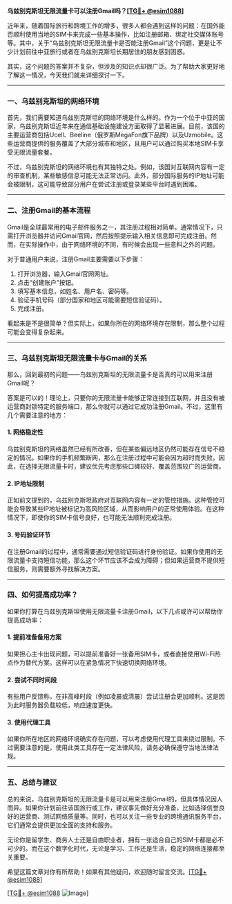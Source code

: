 **乌兹别克斯坦无限流量卡可以注册Gmail吗？[[TG💪+ @esim1088](https://t.me/s/esim1088)]**

近年来，随着国际旅行和跨境工作的增多，很多人都会遇到这样的问题：在国外能否顺利使用当地的SIM卡来完成一些基本操作，比如注册邮箱、绑定社交媒体账号等。其中，关于“乌兹别克斯坦无限流量卡是否能注册Gmail”这个问题，更是让不少计划前往中亚旅行或者在乌兹别克斯坦长期居住的朋友感到困惑。

其实，这个问题的答案并不复杂，但涉及的知识点却很广泛。为了帮助大家更好地了解这一情况，今天我们就来详细探讨一下。

---

### **一、乌兹别克斯坦的网络环境**

首先，我们需要知道乌兹别克斯坦的网络环境是什么样的。作为一个位于中亚的国家，乌兹别克斯坦近年来在通信基础设施建设方面取得了显著进展。目前，该国的主要运营商包括Ucell、Beeline（俄罗斯MegaFon旗下品牌）以及Uzmobile。这些运营商提供的服务覆盖了大部分城市和地区，且用户可以通过购买本地SIM卡享受无限流量套餐。

不过，乌兹别克斯坦的网络环境也有其独特之处。例如，该国对互联网内容有一定的审查机制，某些敏感信息可能无法正常访问。此外，部分国际服务的IP地址可能会被限制，这可能导致部分用户在尝试注册或登录某些平台时遇到困难。

---

### **二、注册Gmail的基本流程**

Gmail是全球最常用的电子邮件服务之一，其注册过程相对简单。通常情况下，只需打开浏览器并访问Gmail官网，然后按照提示输入相关信息即可完成注册。然而，在实际操作中，由于网络环境的不同，有时候会出现一些意料之外的问题。

对于普通用户来说，注册Gmail主要需要以下步骤：

1. 打开浏览器，输入Gmail官网网址。
2. 点击“创建账户”按钮。
3. 填写基本信息，如姓名、用户名、密码等。
4. 验证手机号码（部分国家和地区可能需要短信验证码）。
5. 完成注册。

看起来是不是很简单？但实际上，如果你所在的网络环境存在限制，那么整个过程可能会变得复杂起来。

---

### **三、乌兹别克斯坦无限流量卡与Gmail的关系**

那么，回到最初的问题——乌兹别克斯坦的无限流量卡是否真的可以用来注册Gmail呢？

答案是可以的！理论上，只要你的无限流量卡能够正常连接到互联网，并且没有被运营商封锁特定的服务端口，那么你就可以通过它成功注册Gmail。不过，这里有几个需要注意的地方：

#### **1. 网络稳定性**
乌兹别克斯坦的网络虽然已经有所改善，但在某些偏远地区仍然可能存在信号不稳定的情况。如果你的手机频繁断网，那么在注册过程中可能会因为超时而失败。因此，在选择无限流量卡时，建议优先考虑那些口碑较好、覆盖范围较广的运营商。

#### **2. IP地址限制**
正如前文提到的，乌兹别克斯坦政府对互联网内容有一定的管控措施。这种管控可能会导致某些IP地址被标记为高风险区域，从而影响用户的正常使用体验。在这种情况下，即使你的SIM卡信号良好，也可能无法顺利完成注册。

#### **3. 号码验证环节**
在注册Gmail的过程中，通常需要通过短信验证码进行身份验证。如果你使用的无限流量卡支持短信功能，那么这个环节应该不会成为障碍；但如果运营商不提供短信服务，则需要额外寻找解决方案。

---

### **四、如何提高成功率？**

如果你打算在乌兹别克斯坦使用无限流量卡注册Gmail，以下几点或许可以帮助你提高成功率：

#### **1. 提前准备备用方案**
如果担心主卡出现问题，可以提前准备好一张备用SIM卡，或者直接使用Wi-Fi热点作为替代方案。这样可以在紧急情况下快速切换网络环境。

#### **2. 尝试不同时间段**
有些用户反馈称，在非高峰时段（例如凌晨或清晨）尝试注册会更加顺利。这是因为此时服务器负载较低，响应速度更快。

#### **3. 使用代理工具**
如果你所在地区的网络环境确实存在问题，可以考虑使用代理工具来绕过限制。不过需要注意的是，使用此类工具存在一定法律风险，请务必确保遵守当地法律法规。

---

### **五、总结与建议**

总的来说，乌兹别克斯坦的无限流量卡是可以用来注册Gmail的，但具体情况因人而异。如果你计划前往该国旅行或工作，建议事先做好充分准备，比如选择信誉良好的运营商、测试网络质量等。同时，也可以关注一些专业的跨境通讯服务平台，它们通常会提供更加全面的支持和服务。

无论你是留学生、商务人士还是自由职业者，拥有一张适合自己的SIM卡都是必不可少的。而在这个数字化时代，无论是学习、工作还是生活，稳定的网络连接都至关重要。

希望这篇文章对你有所帮助！如果有其他疑问，欢迎随时留言交流。[[TG💪+ @esim1088](https://t.me/s/esim1088)]

[[TG💪+ @esim1088](https://t.me/s/esim1088) ![Image](https://i.postimg.cc/4NQfJmqS/Snipaste-2025-05-13-00-14-12.png)]